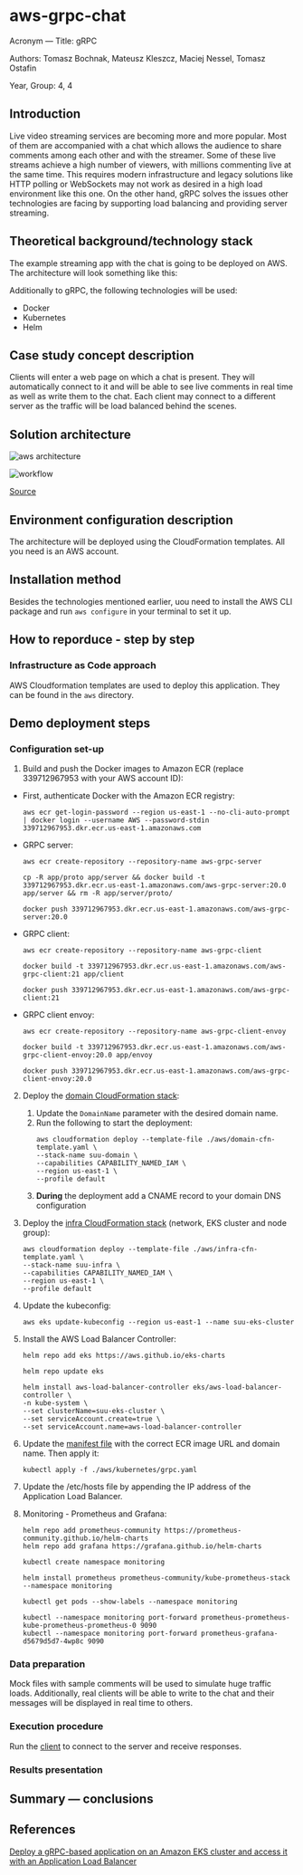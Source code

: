 # aws-grpc-chat

Acronym &mdash; Title: gRPC

Authors: Tomasz Bochnak, Mateusz Kleszcz, Maciej Nessel, Tomasz Ostafin

Year, Group: 4, 4

## Introduction
Live video streaming services are becoming more and more popular. Most of them are accompanied with a chat which allows the audience to share comments among each other and with the streamer. Some of these live streams achieve a high number of viewers, with millions commenting live at the same time. This requires modern infrastructure and legacy solutions like HTTP polling or WebSockets may not work as desired in a high load environment like this one. On the other hand, gRPC solves the issues other technologies are facing by supporting load balancing and providing server streaming.

## Theoretical background/technology stack
The example streaming app with the chat is going to be deployed on AWS. The architecture will look something like this:

Additionally to gRPC, the following technologies will be used:
- Docker
- Kubernetes
- Helm

## Case study concept description
Clients will enter a web page on which a chat is present. They will automatically connect to it and will be able to see live comments in real time as well as write them to the chat. Each client may connect to a different server as the traffic will be load balanced behind the scenes.

## Solution architecture
![aws architecture](./docs/aws-architecture.png "AWS Architecture")

![workflow](./docs/workflow.png "Workflow")

[Source](https://docs.aws.amazon.com/prescriptive-guidance/latest/patterns/deploy-a-grpc-based-application-on-an-amazon-eks-cluster-and-access-it-with-an-application-load-balancer.html#deploy-a-grpc-based-application-on-an-amazon-eks-cluster-and-access-it-with-an-application-load-balancer-architecture)

## Environment configuration description
The architecture will be deployed using the CloudFormation templates. All you need is an AWS account.

## Installation method
Besides the technologies mentioned earlier, uou need to install the AWS CLI package and run `aws configure` in your terminal to set it up.

## How to reporduce - step by step
### Infrastructure as Code approach
AWS Cloudformation templates are used to deploy this application. They can be found in the `aws` directory.

## Demo deployment steps
### Configuration set-up
1. Build and push the Docker images to Amazon ECR (replace 339712967953 with your AWS account ID):
* First, authenticate Docker with the Amazon ECR registry:
    ```
    aws ecr get-login-password --region us-east-1 --no-cli-auto-prompt | docker login --username AWS --password-stdin 339712967953.dkr.ecr.us-east-1.amazonaws.com
    ```
* GRPC server:
    ```
    aws ecr create-repository --repository-name aws-grpc-server
    ```
    ```
    cp -R app/proto app/server && docker build -t 339712967953.dkr.ecr.us-east-1.amazonaws.com/aws-grpc-server:20.0 app/server && rm -R app/server/proto/
    ```
    ```
    docker push 339712967953.dkr.ecr.us-east-1.amazonaws.com/aws-grpc-server:20.0
    ```

* GRPC client:
    ```
    aws ecr create-repository --repository-name aws-grpc-client
    ```
    ```
    docker build -t 339712967953.dkr.ecr.us-east-1.amazonaws.com/aws-grpc-client:21 app/client
    ```
    ```
    docker push 339712967953.dkr.ecr.us-east-1.amazonaws.com/aws-grpc-client:21
    ```

* GRPC client envoy:
    ```
    aws ecr create-repository --repository-name aws-grpc-client-envoy
    ```
    ```
    docker build -t 339712967953.dkr.ecr.us-east-1.amazonaws.com/aws-grpc-client-envoy:20.0 app/envoy
    ```
    ```
    docker push 339712967953.dkr.ecr.us-east-1.amazonaws.com/aws-grpc-client-envoy:20.0
    ```

2. Deploy the [domain CloudFormation stack](./aws/domain-cfn-template.yaml):
    1. Update the `DomainName` parameter with the desired domain name.
    2. Run the following to start the deployment:
        ```
        aws cloudformation deploy --template-file ./aws/domain-cfn-template.yaml \
        --stack-name suu-domain \
        --capabilities CAPABILITY_NAMED_IAM \
        --region us-east-1 \
        --profile default
        ```
    3. **During** the deployment add a CNAME record to your domain DNS configuration

3. Deploy the [infra CloudFormation stack](./aws/infra-cfn-template.yaml) (network, EKS cluster and node group):
    ```
    aws cloudformation deploy --template-file ./aws/infra-cfn-template.yaml \
    --stack-name suu-infra \
    --capabilities CAPABILITY_NAMED_IAM \
    --region us-east-1 \
    --profile default
    ```

4. Update the kubeconfig:
    ```
    aws eks update-kubeconfig --region us-east-1 --name suu-eks-cluster
    ```

5. Install the AWS Load Balancer Controller:
    ```
    helm repo add eks https://aws.github.io/eks-charts
    ```
    ```
    helm repo update eks
    ```
    ```
    helm install aws-load-balancer-controller eks/aws-load-balancer-controller \
    -n kube-system \
    --set clusterName=suu-eks-cluster \
    --set serviceAccount.create=true \
    --set serviceAccount.name=aws-load-balancer-controller 
    ```

6. Update the [manifest file](./aws/kubernetes/grpc.yaml) with the correct ECR image URL and domain name. Then apply it:
    ```
    kubectl apply -f ./aws/kubernetes/grpc.yaml
    ```

7. Update the /etc/hosts file by appending the IP address of the Application Load Balancer.

8. Monitoring - Prometheus and Grafana:
    ```
    helm repo add prometheus-community https://prometheus-community.github.io/helm-charts
    helm repo add grafana https://grafana.github.io/helm-charts
    
    kubectl create namespace monitoring
    
    helm install prometheus prometheus-community/kube-prometheus-stack --namespace monitoring
   
    kubectl get pods --show-labels --namespace monitoring 
   
    kubectl --namespace monitoring port-forward prometheus-prometheus-kube-prometheus-prometheus-0 9090
    kubectl --namespace monitoring port-forward prometheus-grafana-d5679d5d7-4wp8c 9090

    ```


### Data preparation
Mock files with sample comments will be used to simulate huge traffic loads. Additionally, real clients will be able to write to the chat and their messages will be displayed in real time to others.

### Execution procedure
Run the [client](./app/helloworld_client_ssl.py) to connect to the server and receive responses.

### Results presentation

## Summary &mdash; conclusions

## References
[Deploy a gRPC-based application on an Amazon EKS cluster and access it with an Application Load Balancer](https://docs.aws.amazon.com/prescriptive-guidance/latest/patterns/deploy-a-grpc-based-application-on-an-amazon-eks-cluster-and-access-it-with-an-application-load-balancer.html)
